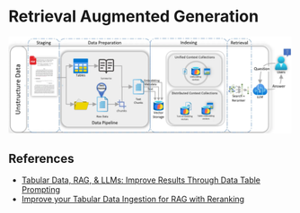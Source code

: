 # Retrieval Augmented Generation

![alt text](image-2.png)

## References

- [Tabular Data, RAG, & LLMs: Improve Results Through Data Table Prompting](https://medium.com/p/bcb42678914b)
- [Improve your Tabular Data Ingestion for RAG with Reranking](https://medium.com/intel-tech/improve-your-tabular-data-ingestion-for-rag-with-reranking-bebcf52cdde3)